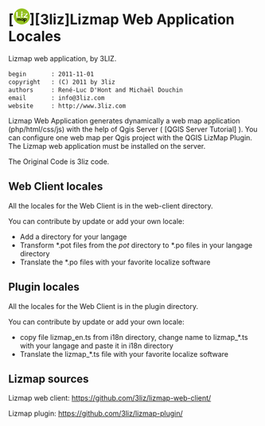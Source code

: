 [![logo](icon.png "lizmap")][3liz]Lizmap Web Application Locales
===================================================================

Lizmap web application, by 3LIZ.

    begin       : 2011-11-01
    copyright   : (C) 2011 by 3liz
    authors     : René-Luc D'Hont and Michaël Douchin
    email       : info@3liz.com
    website     : http://www.3liz.com

Lizmap Web Application generates dynamically a web map application (php/html/css/js) with the help of Qgis Server ( [QGIS Server Tutorial] ). You can configure one web map per Qgis project with the QGIS LizMap Plugin. The Lizmap web application must be installed on the server.

The Original Code is 3liz code.

Web Client locales
------------------------

All the locales for the Web Client is in the web-client directory.

You can contribute by update or add your own locale:
* Add a directory for your langage
* Transform \*.pot files from the *pot* directory to \*.po files in your langage directory
* Translate the \*.po files with your favorite localize software

Plugin locales
----------------------------

All the locales for the Web Client is in the plugin directory.

You can contribute by update or add your own locale:
* copy file lizmap_en.ts from i18n directory, change name to lizmap_*.ts with your langage and paste it in i18n directory
* Translate the lizmap_*.ts file with your favorite localize software

Lizmap sources
---------------------------

Lizmap web client: https://github.com/3liz/lizmap-web-client/

Lizmap plugin: https://github.com/3liz/lizmap-plugin/